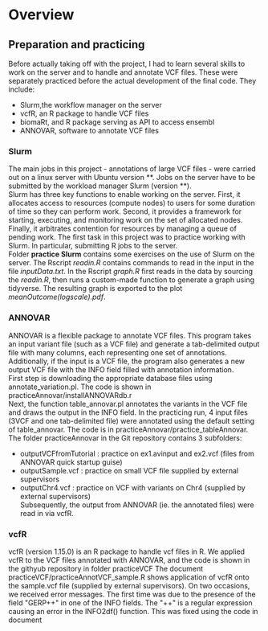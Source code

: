 # Overview
## Preparation and practicing
Before actually taking off with the project, I had to learn several skills to work on the server and to handle and annotate VCF files. These were separately practiced before the actual development of the final code. They include:
- Slurm,the workflow manager on the server
-	vcfR, an R package to handle VCF files
-	biomaRt, and R package serving as API to access ensembl
-	ANNOVAR, software to annotate VCF files



### Slurm
The main jobs in this project - annotations of large VCF files - were carried out on a linux server with Ubuntu version **. Jobs on the server have to be submitted by the workload manager Slurm (version **). <br>
Slurm has three key functions to enable working on the server. First, it allocates access to resources (compute nodes) to users for some duration of time so they can perform work. Second, it provides a framework for starting, executing, and monitoring work on the set of allocated nodes. Finally, it arbitrates contention for resources by managing a queue of pending work.
The first task in this project was to practice working with Slurm. In particular, submitting R jobs to the server.<br>
Folder **practice Slurm** contains some exercises on the use of Slurm on the server. The Rscript *readin.R* contains commands to read in the input in the file *inputData.txt*. In the Rscript *graph.R* first reads in the data by sourcing the *readin.R*, then runs a custom-made function to generate a graph using tidyverse. The resulting graph is exported to the plot *meanOutcome(logscale).pdf*.

### ANNOVAR
ANNOVAR is a flexible package to annotate VCF files. This program takes an input variant file (such as a VCF file) and generate a tab-delimited output file with many columns, each representing one set of annotations. Additionally, if the input is a VCF file, the program also generates a new output VCF file with the INFO field filled with annotation information. <br>
First step is downloading the appropriate database files using annotate_variation.pl. The code is shown in  practiceAnnovar/installANNOVARdb.r<br>
Next, the function table_annovar.pl annotates the variants in the VCF file and draws the output in the INFO field. In the practicing run, 4 input files (3VCF and one tab-delimited file) were annotated using the default setting of table_annovar. The code is in practiceAnnovar/practice_tableAnnovar.
The folder practiceAnnovar in the Git repository contains 3 subfolders:
- outputVCFfromTutorial : practice on ex1.avinput and ex2.vcf (files from ANNOVAR quick startup guise)
- outputSample.vcf : practice on small VCF file supplied by external supervisors
- outputChr4.vcf : practice on VCF with variants on Chr4 (supplied by external supervisors)<br>
Subsequently, the output from ANNOVAR (ie. the annotated files) were read in via vcfR.



### vcfR
vcfR (version 1.15.0) is an R package to handle vcf files in R. We applied vcfR to the VCF files annotated with ANNOVAR, and the code is shown in the githyub repository in folder practiceVCF The document practiceVCF/practiceAnnotVCF_sample.R shows application of vcfR onto the sample.vcf file (supplied by external supervisors).
On two occasions, we received error messages. The first time was due to the presence of the field "GERP++" in one of the INFO fields. The "++" is a regular expression causing an error in the INFO2df() function. This was fixed using the code in document 
